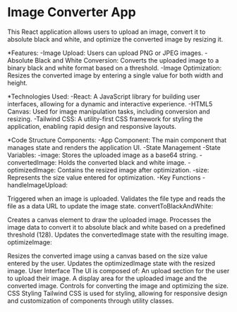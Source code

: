 # Image Converter App
This React application allows users to upload an image, convert it to absolute black and white, and optimize the converted image by resizing it.

*Features:
-Image Upload: Users can upload PNG or JPEG images.
-Absolute Black and White Conversion: Converts the uploaded image to a binary black and white format based on a threshold.
-Image Optimization: Resizes the converted image by entering a single value for both width and height.

*Technologies Used:
-React: A JavaScript library for building user interfaces, allowing for a dynamic and interactive experience.
-HTML5 Canvas: Used for image manipulation tasks, including conversion and resizing.
-Tailwind CSS: A utility-first CSS framework for styling the application, enabling rapid design and responsive layouts.

*Code Structure
Components:
-App Component: The main component that manages state and renders the application UI.
-State Management
-State Variables:
-image: Stores the uploaded image as a base64 string.
-convertedImage: Holds the converted black and white image.
-optimizedImage: Contains the resized image after optimization.
-size: Represents the size value entered for optimization.
-Key Functions
-handleImageUpload:

Triggered when an image is uploaded.
Validates the file type and reads the file as a data URL to update the image state.
convertToBlackAndWhite:

Creates a canvas element to draw the uploaded image.
Processes the image data to convert it to absolute black and white based on a predefined threshold (128).
Updates the convertedImage state with the resulting image.
optimizeImage:

Resizes the converted image using a canvas based on the size value entered by the user.
Updates the optimizedImage state with the resized image.
User Interface
The UI is composed of:
An upload section for the user to upload their image.
A display area for the uploaded image and the converted image.
Controls for converting the image and optimizing the size.
CSS Styling
Tailwind CSS is used for styling, allowing for responsive design and customization of components through utility classes.

